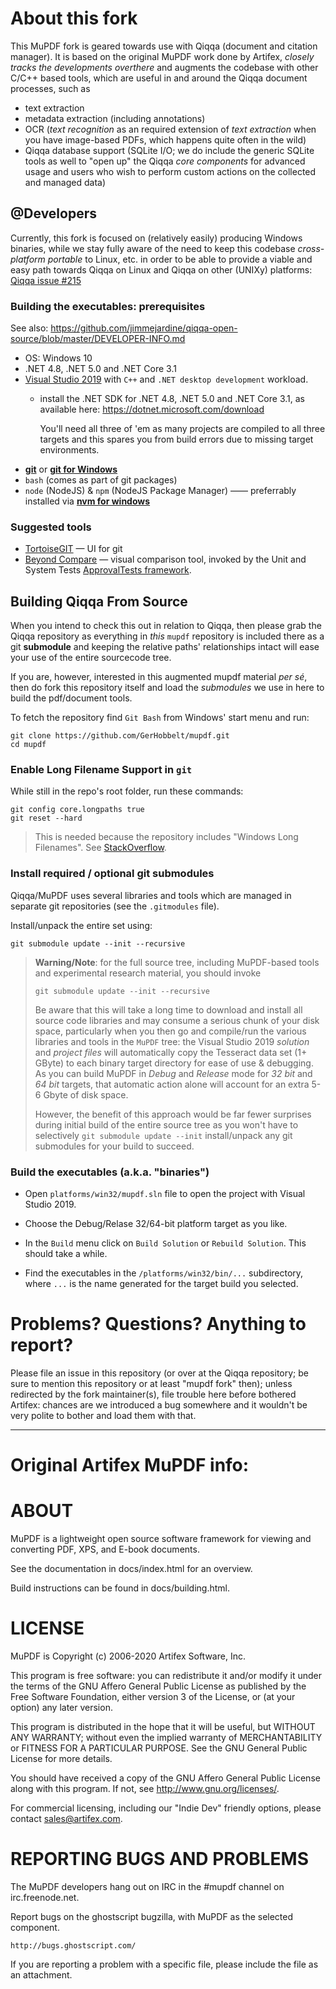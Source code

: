 # About this fork

This MuPDF fork is geared towards use with Qiqqa (document and citation manager). It is based on the original MuPDF work done by Artifex, *closely tracks the developments overthere* and augments the codebase with other C/C++ based tools, which are useful in and around the Qiqqa document processes, such as 

- text extraction
- metadata extraction (including annotations)
- OCR (*text recognition* as an required extension of *text extraction* when you have image-based PDFs, which happens quite often in the wild)
- Qiqqa database support (SQLite I/O; we do include the generic SQLite tools as well to "open up" the Qiqqa *core components* for advanced usage and users who wish to perform custom actions on the collected and managed data)

## \@Developers

Currently, this fork is focused on (relatively easily) producing Windows binaries, while we stay fully aware of the need to keep this codebase *cross-platform portable* to Linux, etc. in order to be able to provide a viable and easy path towards Qiqqa on Linux and Qiqqa on other (UNIXy) platforms: [Qiqqa issue \#215](https://github.com/jimmejardine/qiqqa-open-source/issues/215)

### Building the executables: prerequisites

See also: https://github.com/jimmejardine/qiqqa-open-source/blob/master/DEVELOPER-INFO.md

- OS: Windows 10
- .NET 4.8, .NET 5.0 and .NET Core 3.1
- [Visual Studio 2019](https://visualstudio.microsoft.com/downloads/) with `C++` and `.NET desktop development` workload.
  + install the .NET SDK for .NET 4.8, .NET 5.0 and .NET Core 3.1, as available here: https://dotnet.microsoft.com/download
    
    You'll need all three of 'em as many projects are compiled to all three targets and this spares you from build errors due to missing target environments.
- [**git**](https://git-scm.com/downloads) or [**git for Windows**](https://gitforwindows.org/)
- `bash` (comes as part of git packages)
- `node` (NodeJS) & `npm` (NodeJS Package Manager) —— preferrably installed via [**nvm for windows**](https://github.com/coreybutler/nvm-windows)


### Suggested tools

- [TortoiseGIT](https://tortoisegit.org/) — UI for git
- [Beyond Compare](https://scootersoftware.com/) — visual comparison tool, invoked by the Unit and System Tests [ApprovalTests framework](https://github.com/approvals/ApprovalTests.Net).



## Building Qiqqa From Source

When you intend to check this out in relation to Qiqqa, then please grab the Qiqqa repository as everything in *this* `mupdf` repository is included there as a git **submodule** and keeping the relative paths' relationships intact will ease your use of the entire sourcecode tree.

If you are, however, interested in this augmented mupdf material *per sé*, then do fork this repository itself and load the *submodules* we use in here to build the pdf/document tools.

To fetch the repository find `Git Bash` from Windows' start menu  and run:

    git clone https://github.com/GerHobbelt/mupdf.git
    cd mupdf


### Enable Long Filename Support in `git`

While still in the repo's root folder, run these commands:

    git config core.longpaths true
    git reset --hard

> This is needed because the repository includes "Windows Long Filenames". See [StackOverflow](https://stackoverflow.com/questions/22575662/filename-too-long-in-git-for-windows).


### Install required / optional git submodules 

Qiqqa/MuPDF uses several libraries and tools which are managed in separate git repositories (see the `.gitmodules` file).

Install/unpack the entire set using:

    git submodule update --init --recursive
    
> **Warning/Note**: 
> for the full source tree, including MuPDF-based tools and experimental research material, you should invoke
>
> ```
> git submodule update --init --recursive
> ```
>
> Be aware that this will take a long time to download and install all source code libraries and may consume a serious chunk of your disk space, particularly when you then go and compile/run the various libraries and tools in the `MuPDF` tree: the Visual Studio 2019 *solution* and *project files* will automatically copy the Tesseract data set (1+ GByte) to each binary target directory for ease of use & debugging. As you can build MuPDF in *Debug* and *Release* mode for *32 bit* and *64 bit* targets, that automatic action alone will account for an extra 5-6 Gbyte of disk space.  
>
> However, the benefit of this approach would be far fewer surprises during initial build of the entire source tree as you won't have to selectively `git submodule update --init` install/unpack any git submodules for your build to succeed. 


### Build the executables (a.k.a. "binaries")

- Open `platforms/win32/mupdf.sln` file to open the project with Visual Studio 2019.

- Choose the Debug/Relase 32/64-bit platform target as you like.

- In the `Build` menu click on `Build Solution` or `Rebuild Solution`. This should take a while.

- Find the executables in the `/platforms/win32/bin/...` subdirectory, where `...` is the name generated for the target build you selected.


# Problems? Questions? Anything to report?

Please file an issue in this repository (or over at the Qiqqa repository; be sure to mention this repository or at least "mupdf fork" then); unless redirected by the fork maintainer(s), file trouble here before bothered Artifex: chances are we introduced a bug somewhere and it wouldn't be very polite to bother and load them with that.


----

# Original Artifex MuPDF info:

# ABOUT

MuPDF is a lightweight open source software framework for viewing and converting
PDF, XPS, and E-book documents.

See the documentation in docs/index.html for an overview.

Build instructions can be found in docs/building.html.

# LICENSE

MuPDF is Copyright (c) 2006-2020 Artifex Software, Inc.

This program is free software: you can redistribute it and/or modify it under
the terms of the GNU Affero General Public License as published by the Free
Software Foundation, either version 3 of the License, or (at your option) any
later version.

This program is distributed in the hope that it will be useful, but WITHOUT ANY
WARRANTY; without even the implied warranty of MERCHANTABILITY or FITNESS FOR A
PARTICULAR PURPOSE. See the GNU General Public License for more details.

You should have received a copy of the GNU Affero General Public License along
with this program. If not, see <http://www.gnu.org/licenses/>.

For commercial licensing, including our "Indie Dev" friendly options,
please contact sales@artifex.com.

# REPORTING BUGS AND PROBLEMS

The MuPDF developers hang out on IRC in the #mupdf channel on irc.freenode.net.

Report bugs on the ghostscript bugzilla, with MuPDF as the selected component.

	http://bugs.ghostscript.com/

If you are reporting a problem with a specific file, please include the file as
an attachment.
